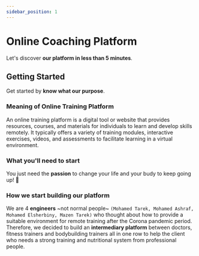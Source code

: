 ```yaml
---
sidebar_position: 1
---
```


# Online Coaching Platform

Let's discover **our platform in less than 5 minutes**.

## Getting Started

Get started by **know what our purpose**.

### Meaning of Online Training Platform

An online training platform is a digital tool or website that provides resources, courses, and materials for individuals to learn and develop skills remotely. It typically offers a variety of training modules, interactive exercises, videos, and assessments to facilitate learning in a virtual environment.

### What you'll need to start

You just need the **passion** to change your life and your budy to keep going up! 💪

### How we start building our platform

We are 4 **engineers** ~not normal people~ `(Mohamed Tarek, Mohamed Ashraf, Mohamed Elsherbiny, Mazen Tarek)` who thought about how to provide a suitable environment for remote training after the Corona pandemic period. Therefore, we decided to build an **intermediary platform** between doctors, fitness trainers and bodybuilding trainers all in one row to help the client who needs a strong training and nutritional system from professional people.